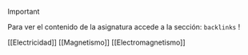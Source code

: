 >[!important] 
>Para ver el contenido de la asignatura accede a la sección: `backlinks` !

[[Electricidad]]
[[Magnetismo]]
[[Electromagnetismo]]